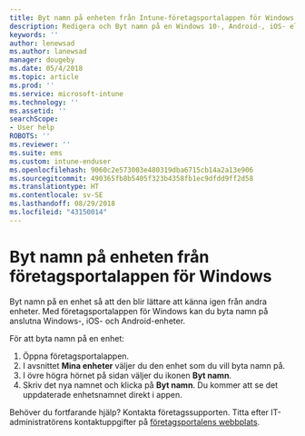 ```yaml
---
title: Byt namn på enheten från Intune-företagsportalappen för Windows
description: Redigera och Byt namn på en Windows 10-, Android-, iOS- eller Microsoft HoloLens-enhet i Intune-företagsportalappen för Windows
keywords: ''
author: lenewsad
ms.author: lanewsad
manager: dougeby
ms.date: 05/4/2018
ms.topic: article
ms.prod: ''
ms.service: microsoft-intune
ms.technology: ''
ms.assetid: ''
searchScope:
- User help
ROBOTS: ''
ms.reviewer: ''
ms.suite: ems
ms.custom: intune-enduser
ms.openlocfilehash: 9060c2e573003e480319dba6715cb14a2a13e906
ms.sourcegitcommit: 490365fb8b5405f323b4358fb1ec9dfdd9ff2d58
ms.translationtype: HT
ms.contentlocale: sv-SE
ms.lasthandoff: 08/29/2018
ms.locfileid: "43150014"
---
```

# <a name="rename-device-from-the-company-portal-app-for-windows"></a>Byt namn på enheten från företagsportalappen för Windows
Byt namn på en enhet så att den blir lättare att känna igen från andra enheter. Med företagsportalappen för Windows kan du byta namn på anslutna Windows-, iOS- och Android-enheter. 

För att byta namn på en enhet:
1. Öppna företagsportalappen.
2. I avsnittet **Mina enheter** väljer du den enhet som du vill byta namn på.
3. I övre högra hörnet på sidan väljer du ikonen **Byt namn**. 
4. Skriv det nya namnet och klicka på **Byt namn**. Du kommer att se det uppdaterade enhetsnamnet direkt i appen. 

Behöver du fortfarande hjälp? Kontakta företagssupporten. Titta efter IT-administratörens kontaktuppgifter på [företagsportalens webbplats](https://go.microsoft.com/fwlink/?linkid=2010980).
